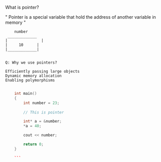   What is pointer?

" Pointer is a special variable that hold the address
  of another variable in memory "

	    number
	 _____________
	|	            |
	|     10      |
	|_____________|


	Q: Why we use pointers?

	Efficiently passing large objects
	Dynamic memory allocation
	Enabling polymorphisms

```cpp

	int main()
	{
		int number = 23;
		
		// This is pointer

		int* a = &number;
		*a = 40;

		cout << number;

		return 0;
	}

	```